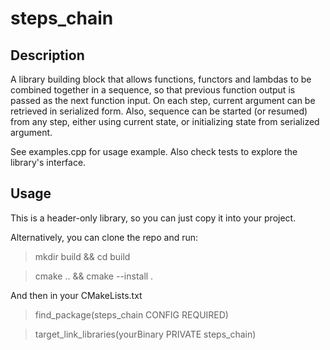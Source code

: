# steps_chain

## Description

A library building block that allows functions, functors and lambdas to be combined together in a sequence, so that previous function output is passed as the next function input. On each step, current argument can be retrieved in serialized form. Also, sequence can be started (or resumed) from any step, either using current state, or initializing state from serialized argument.

See examples.cpp for usage example. Also check tests to explore the library's interface.

## Usage

This is a header-only library, so you can just copy it into your project.

Alternatively, you can clone the repo and run:

> mkdir build && cd build

> cmake .. && cmake --install .

And then in your CMakeLists.txt

> find_package(steps_chain CONFIG REQUIRED)

> target_link_libraries(yourBinary PRIVATE steps_chain)
